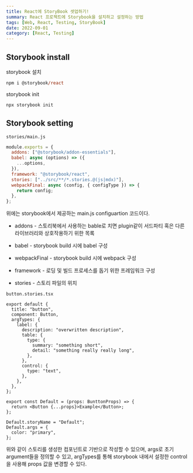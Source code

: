 ```yaml
---
title: React에 StoryBook 셋업하기!
summary: React 프로젝트에 Storybook을 설치하고 설정하는 방법
tags: [Web, React, Testing, StoryBook]
date: 2022-09-01
category: [React, Testing]
---
```


## Storybook install

storybook 설치

```ps
npm i @storybook/react
```

storybook init

```ps
npx storybook init
```

## Storybook setting

`stories/main.js`

```js
module.exports = {
  addons: ["@storybook/addon-essentials"],
  babel: async (options) => ({
    ...options,
  }),
  framework: "@storybook/react",
  stories: ["../src/**/*.stories.@(js|mdx)"],
  webpackFinal: async (config, { configType }) => {
    return config;
  },
};
```

위에는 storybook에서 제공하는 main.js configuartion 코드이다.

- addons - 스토리북에서 사용하는 bable로 치면 plugin같이 서드파티 혹은 다른 라이브러리와 상호작용하기 위한 목록

- babel - storybook build 시에 babel 구성

- webpackFinal - storybook build 시에 webpack 구성

- framework - 로딩 및 빌드 프로세스를 돕기 위한 프레임워크 구성

- stories - 스토리 파일의 위치

`button.stories.tsx`

```tsx
export default {
  title: "button",
  component: Button,
  argTypes: {
    label: {
      description: "overwritten description",
      table: {
        type: {
          summary: "something short",
          detail: "something really really long",
        },
      },
      control: {
        type: "text",
      },
    },
  },
};

export const Default = (props: BunttonProps) => {
  return <Button {...props}>Example</Button>;
};

Default.storyName = "Default";
Default.args = {
  color: "primary",
};
```

위와 같이 스토리를 생성한 컴포넌트로 기반으로 작성할 수 있으며, args로 초기 argument들을 정의할 수 있고,
argTypes를 통해 storybook 내에서 설정한 control을 사용해 props 값을 변경할 수 있다.
